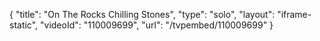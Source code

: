 {
    "title": "On The Rocks Chilling Stones",
    "type": "solo",
    "layout": "iframe-static",
    "videoId": "110009699",
    "url": "\/tvpembed\/110009699"
}